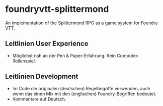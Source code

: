# foundryvtt-splittermond
An implementation of the Splittermond RPG as a game system for Foundry VTT.

## Leitlinien User Experience
- Möglichst nah an der Pen & Paper-Erfahrung. Kein Computer-Rollenspiel.

## Leitlinien Development
- Im Code die originalen (deutschen) Regelbegriffe verwenden, auch wenn das einen Mix mit den (englischen) Foundry-Begriffen bedeutet.
- Kommentare auf Deutsch.




